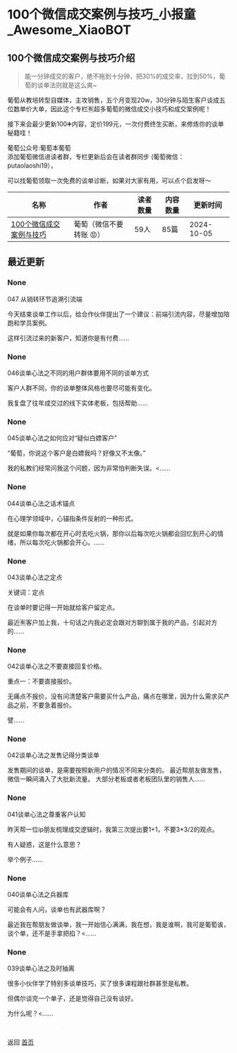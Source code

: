 # 100个微信成交案例与技巧_小报童_Awesome_XiaoBOT

## 100个微信成交案例与技巧介绍
> 能一分钟成交的客户，绝不拖到十分钟，把30%的成交率，拉到50%，葡萄的谈单法则就是这么爽~    
    
葡萄从教培转型自媒体，主攻销售，五个月变现20w，30分钟与陌生客户谈成五位数单价大单，因此这个专栏🈶超多葡萄的微信成交小技巧和成交案例呢！    
    
接下来会最少更新100➕内容，定价199元，一次付费终生买断，来修炼你的谈单秘籍哇！    
    
葡萄公众号:葡萄本葡萄    
添加葡萄微信进读者群，专栏更新后会在读者群同步 (葡萄微信：putaolaoshi19），    
    
可以找葡萄领取一次免费的谈单诊断，如果对大家有用，可以点个启发呀～  
  


|名称|作者|读者数量|内容数量|更新时间|
|---|---|---|---|---|
|[100个微信成交案例与技巧](https://xiaobot.net/p/putaohaoqiang?refer=0b133df9-27dc-423b-8101-639049001c13)|葡萄（微信不要转账 😡）|59人|85篇|2024-10-05|

## 最近更新
### None

047 从销转环节追溯引流端

今天结束谈单工作以后，给合作伙伴提出了一个建议：前端引流内容，尽量增加陪跑和学员案例。

这样引流过来的新客户，知道你是有付费......

### None

046谈单心法之不同的用户群体要用不同的谈单方式

客户人群不同，你的谈单整体风格也要尽可能有变化。

我复盘了往年成交过的线下实体老板，包括帮助......

### None

045谈单心法之如何应对“疑似白嫖客户”

“葡萄，你说这个客户是白嫖我吗？好像又不太像。”

我的私教们经常问我这个问题，因为非常怕判断失误。<......

### None

044谈单心法之话术锚点

在心理学领域中，心锚指条件反射的一种形式。

​就是如果你每次都在开心时去吃火锅，那你以后每次吃火锅都会回忆到开心的情绪，所以每次吃火锅都会开心。......

### None

043谈单心法之定点

关键词：定点

在谈单时要记得一开始就给客户留定点。

最近🈶客户加上我，十句话之内我必定会跟对方聊到属于我的产品，引起对方的......

### None

042谈单心法之不要直接回复价格。

重点一：不要直接报价。

无痛点不报价，没有问清楚客户需要买什么产品，痛点在哪里，因为什么需求买产品之前，不要急着报价。

譬......

### None

042谈单心法之发售记得分类谈单

发售期间的谈单，是需要按照新用户的情况不同来分类的。 最近帮朋友做发售，微信一瞬间涌入了大批新流量。 大部分老板或者老板团队里的销售人......

### None

041谈单心法之尊重客户认知

昨天帮一位ip朋友梳理成交逻辑时，我第三次提出要1+1，不要3*3/2的观点。

有人疑惑，这是什么意思？

举个例子......

### None

040谈单心法之兵器库

可能会有人问，谈单也有武器库啊？

最近我在帮朋友做谈单，我一开始信心满满，我在想，我是谁啊，我可是葡萄诶，谈个单，还不是手拿把掐？<......

### None

039谈单心法之及时抽离

很多小伙伴学了特别多谈单技巧，买了很多课程跟社群甚至是私教。

但偶尔谈完一个单子，还是觉得自己没有谈好。

为什么呢？<......


<a href="https://github.com/Reno9527/awesome-xiaobot" style="color: white; text-decoration: none;">awesome-xiaobot</a>

返回 [首页](../README.md)
